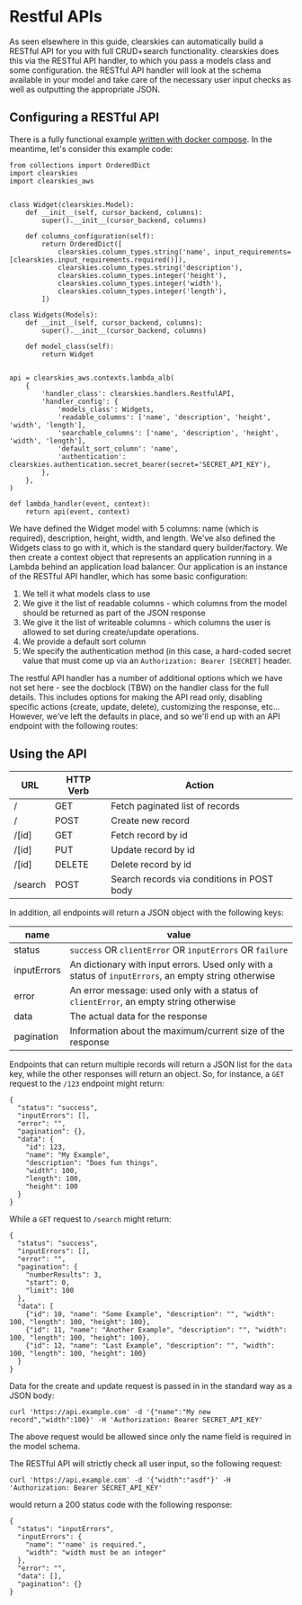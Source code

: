 # Restful APIs

As seen elsewhere in this guide, clearskies can automatically build a RESTful API for you with full CRUD+search functionality.  clearskies does this via the RESTful API handler, to which you pass a models class and some configuration.  the RESTful API handler will look at the schema available in your model and take care of the necessary user input checks as well as outputting the appropriate JSON.

## Configuring a RESTful API

There is a fully functional example [written with docker compose](https://github.com/cmancone/clearskies-docker-compose).  In the meantime, let's consider this example code:

```
from collections import OrderedDict
import clearskies
import clearskies_aws


class Widget(clearskies.Model):
    def __init__(self, cursor_backend, columns):
        super().__init__(cursor_backend, columns)

    def columns_configuration(self):
        return OrderedDict([
            clearskies.column_types.string('name', input_requirements=[clearskies.input_requirements.required()]),
            clearskies.column_types.string('description'),
            clearskies.column_types.integer('height'),
            clearskies.column_types.integer('width'),
            clearskies.column_types.integer('length'),
        ])

class Widgets(Models):
    def __init__(self, cursor_backend, columns):
        super().__init__(cursor_backend, columns)

    def model_class(self):
        return Widget


api = clearskies_aws.contexts.lambda_alb(
    {
        'handler_class': clearskies.handlers.RestfulAPI,
        'handler_config': {
            'models_class': Widgets,
            'readable_columns': ['name', 'description', 'height', 'width', 'length'],
            'searchable_columns': ['name', 'description', 'height', 'width', 'length'],
            'default_sort_column': 'name',
            'authentication': clearskies.authentication.secret_bearer(secret='SECRET_API_KEY'),
        },
    },
)

def lambda_handler(event, context):
    return api(event, context)
```

We have defined the Widget model with 5 columns: name (which is required), description, height, width, and length.  We've also defined the Widgets class to go with it, which is the standard query builder/factory.  We then create a context object that represents an application running in a Lambda behind an application load balancer.  Our application is an instance of the RESTful API handler, which has some basic configuration:

1. We tell it what models class to use
2. We give it the list of readable columns - which columns from the model should be returned as part of the JSON response
3. We give it the list of writeable columns - which columns the user is allowed to set during create/update operations.
4. We provide a default sort column
5. We specify the authentication method (in this case, a hard-coded secret value that must come up via an `Authorization: Bearer [SECRET]` header.

The restful API handler has a number of additional options which we have not set here - see the docblock (TBW) on the handler class for the full details.  This includes options for making the API read only, disabling specific actions (create, update, delete), customizing the response, etc...  However, we've left the defaults in place, and so we'll end up with an API endpoint with the following routes:

## Using the API

| URL                 | HTTP Verb         | Action                                     |
|---------------------|-------------------|--------------------------------------------|
| /                   | GET               | Fetch paginated list of records            |
| /                   | POST              | Create new record                          |
| /[id]               | GET               | Fetch record by id                         |
| /[id]               | PUT               | Update record by id                        |
| /[id]               | DELETE            | Delete record by id                        |
| /search             | POST              | Search records via conditions in POST body |

In addition, all endpoints will return a JSON object with the following keys:

| name        | value                                                                                                 |
|-------------|-------------------------------------------------------------------------------------------------------|
| status      | `success` OR `clientError` OR `inputErrors` OR `failure`                                              |
| inputErrors | An dictionary with input errors.  Used only with a status of `inputErrors`, an empty string otherwise |
| error       | An error message: used only with a status of `clientError`, an empty string otherwise                 |
| data        | The actual data for the response                                                                      |
| pagination  | Information about the maximum/current size of the response                                            |

Endpoints that can return multiple records will return a JSON list for the `data` key, while the other responses will return an object.  So, for instance, a `GET` request to the `/123` endpoint might return:

```
{
  "status": "success",
  "inputErrors": [],
  "error": "",
  "pagination": {},
  "data": {
    "id": 123,
    "name": "My Example",
    "description": "Does fun things",
    "width": 100,
    "length": 100,
    "height": 100
  }
}
```

While a `GET` request to `/search` might return:

```
{
  "status": "success",
  "inputErrors": [],
  "error": "",
  "pagination": {
    "numberResults": 3,
    "start": 0,
    "limit": 100
  },
  "data": [
    {"id": 10, "name": "Some Example", "description": "", "width": 100, "length": 100, "height": 100},
    {"id": 11, "name": "Another Example", "description": "", "width": 100, "length": 100, "height": 100},
    {"id": 12, "name": "Last Example", "description": "", "width": 100, "length": 100, "height": 100}
  }
}
```

Data for the create and update request is passed in in the standard way as a JSON body:

```
curl 'https://api.example.com' -d '{"name":"My new record","width":100}' -H 'Authorization: Bearer SECRET_API_KEY'
```

The above request would be allowed since only the name field is required in the model schema.

The RESTful API will strictly check all user input, so the following request:

```
curl 'https://api.example.com' -d '{"width":"asdf"}' -H 'Authorization: Bearer SECRET_API_KEY'
```

would return a 200 status code with the following response:

```
{
  "status": "inputErrors",
  "inputErrors": {
    "name": "'name' is required.",
    "width": "width must be an integer"
  },
  "error": "",
  "data": [],
  "pagination": {}
}
```
